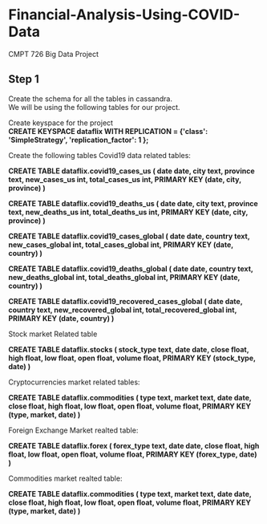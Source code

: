 # Financial-Analysis-Using-COVID-Data
CMPT 726 Big Data Project

## Step 1
Create the schema for all the tables in cassandra.<br/>
We will be using the following tables for our project.

Create keyspace for the project<br/>
**CREATE KEYSPACE dataflix WITH REPLICATION = {'class': 'SimpleStrategy', 'replication_factor': 1 };**

Create the following tables
Covid19 data related tables:

**CREATE TABLE dataflix.covid19_cases_us (
    date date,
    city text,
    province text,
    new_cases_us int,
    total_cases_us int,
    PRIMARY KEY (date, city, province)
)**

**CREATE TABLE dataflix.covid19_deaths_us (
    date date,
    city text,
    province text,
    new_deaths_us int,
    total_deaths_us int,
    PRIMARY KEY (date, city, province)
)**

**CREATE TABLE dataflix.covid19_cases_global (
    date date,
    country text,
    new_cases_global int,
    total_cases_global int,
    PRIMARY KEY (date, country)
)**

**CREATE TABLE dataflix.covid19_deaths_global (
    date date,
    country text,
    new_deaths_global int,
    total_deaths_global int,
    PRIMARY KEY (date, country)
)**

**CREATE TABLE dataflix.covid19_recovered_cases_global (
    date date,
    country text,
    new_recovered_global int,
    total_recovered_global int,
    PRIMARY KEY (date, country)
)**

Stock market Related table

**CREATE TABLE dataflix.stocks (
    stock_type text,
    date date,
    close float,
    high float,
    low float,
    open float,
    volume float,
    PRIMARY KEY (stock_type, date)
)**

Cryptocurrencies market related tables:

**CREATE TABLE dataflix.commodities (
    type text,
    market text,
    date date,
    close float,
    high float,
    low float,
    open float,
    volume float,
    PRIMARY KEY (type, market, date)
)**

Foreign Exchange Market realted table:

**CREATE TABLE dataflix.forex (
    forex_type text,
    date date,
    close float,
    high float,
    low float,
    open float,
    volume float,
    PRIMARY KEY (forex_type, date)
)**

Commodities market realted table:

**CREATE TABLE dataflix.commodities (
    type text,
    market text,
    date date,
    close float,
    high float,
    low float,
    open float,
    volume float,
    PRIMARY KEY (type, market, date)
)**
























